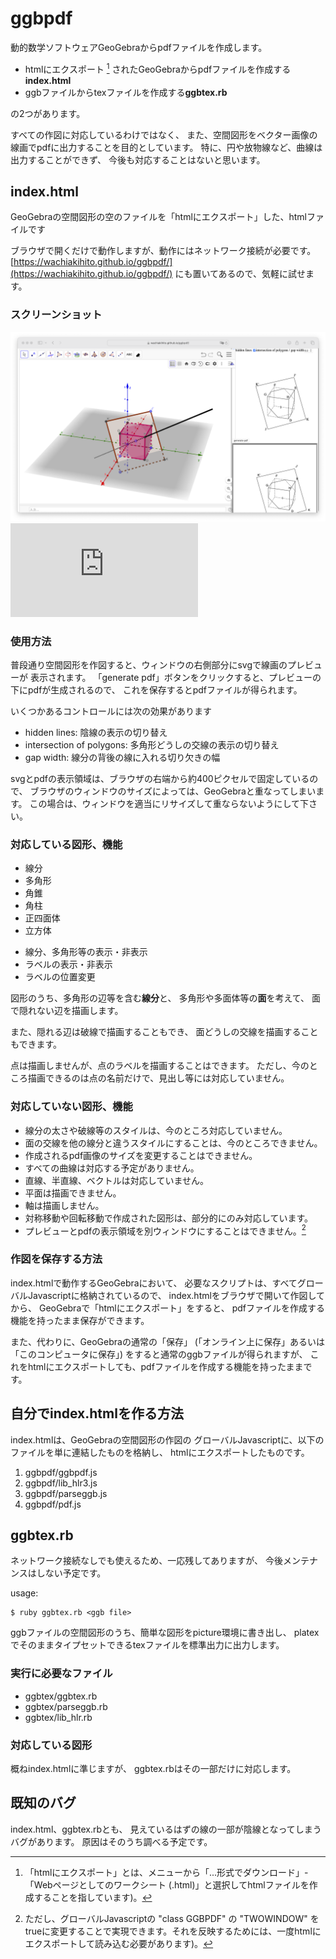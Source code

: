 # ggbpdf

動的数学ソフトウェアGeoGebraからpdfファイルを作成します。

* htmlにエクスポート [^1] されたGeoGebraからpdfファイルを作成する**index.html**
* ggbファイルからtexファイルを作成する**ggbtex.rb**

の2つがあります。

[^1]:「htmlにエクスポート」とは、メニューから「...形式でダウンロード」-「Webページとしてのワークシート (.html)」と選択してhtmlファイルを作成することを指しています)。

すべての作図に対応しているわけではなく、
また、空間図形をベクター画像の線画でpdfに出力することを目的としています。
特に、円や放物線など、曲線は出力することができず、
今後も対応することはないと思います。

## index.html

GeoGebraの空間図形の空のファイルを「htmlにエクスポート」した、htmlファイルです

ブラウザで開くだけで動作しますが、動作にはネットワーク接続が必要です。
[https://wachiakihito.github.io/ggbpdf/](https://wachiakihito.github.io/ggbpdf/)
にも置いてあるので、気軽に試せます。

### スクリーンショット
![立方体](fig/cube-plane.png)
![5正四面体](https://github.com/wachiakihito/ggbpdf/blob/83207c57f7a6d6f2dc85712505646dc24abf6c59/fig/five-tetorahedra.pdf)

### 使用方法

普段通り空間図形を作図すると、ウィンドウの右側部分にsvgで線画のプレビューが
表示されます。
「generate pdf」ボタンをクリックすると、プレビューの下にpdfが生成されるので、
これを保存するとpdfファイルが得られます。

いくつかあるコントロールには次の効果があります

* hidden lines: 陰線の表示の切り替え
* intersection of polygons: 多角形どうしの交線の表示の切り替え
* gap width: 線分の背後の線に入れる切り欠きの幅

svgとpdfの表示領域は、ブラウザの右端から約400ピクセルで固定しているので、
ブラウザのウィンドウのサイズによっては、GeoGebraと重なってしまいます。
この場合は、ウィンドウを適当にリサイズして重ならないようにして下さい。


### 対応している図形、機能
* 線分
* 多角形
* 角錐
* 角柱
* 正四面体
* 立方体

+ 線分、多角形等の表示・非表示
+ ラベルの表示・非表示
+ ラベルの位置変更

図形のうち、多角形の辺等を含む**線分**と、
多角形や多面体等の**面**を考えて、
面で隠れない辺を描画します。

また、隠れる辺は破線で描画することもでき、
面どうしの交線を描画することもできます。

点は描画しませんが、点のラベルを描画することはできます。
ただし、今のところ描画できるのは点の名前だけで、見出し等には対応していません。

### 対応していない図形、機能
* 線分の太さや破線等のスタイルは、今のところ対応していません。
* 面の交線を他の線分と違うスタイルにすることは、今のところできません。
* 作成されるpdf画像のサイズを変更することはできません。
* すべての曲線は対応する予定がありません。
* 直線、半直線、ベクトルは対応していません。
* 平面は描画できません。
* 軸は描画しません。
* 対称移動や回転移動で作成された図形は、部分的にのみ対応しています。
* プレビューとpdfの表示領域を別ウィンドウにすることはできません。[^2]

[^2]: ただし、グローバルJavascriptの "class GGBPDF" の "TWOWINDOW" をtrueに変更することで実現できます。それを反映するためには、一度htmlにエクスポートして読み込む必要があります)。

### 作図を保存する方法
index.htmlで動作するGeoGebraにおいて、
必要なスクリプトは、すべてグローバルJavascriptに格納されているので、
index.htmlをブラウザで開いて作図してから、
GeoGebraで「htmlにエクスポート」をすると、
pdfファイルを作成する機能を持ったまま保存ができます。

また、代わりに、GeoGebraの通常の「保存」
(「オンライン上に保存」あるいは「このコンピュータに保存」)
をすると通常のggbファイルが得られますが、
これをhtmlにエクスポートしても、pdfファイルを作成する機能を持ったままです。

## 自分でindex.htmlを作る方法
index.htmlは、GeoGebraの空間図形の作図の
グローバルJavascriptに、以下のファイルを単に連結したものを格納し、
htmlにエクスポートしたものです。

1. ggbpdf/ggbpdf.js
2. ggbpdf/lib_hlr3.js
3. ggbpdf/parseggb.js
4. ggbpdf/pdf.js


## ggbtex.rb
ネットワーク接続なしでも使えるため、一応残してありますが、
今後メンテナンスはしない予定です。

usage:
```
$ ruby ggbtex.rb <ggb file>
```
ggbファイルの空間図形のうち、簡単な図形をpicture環境に書き出し、
platexでそのままタイプセットできるtexファイルを標準出力に出力します。

### 実行に必要なファイル
* ggbtex/ggbtex.rb
* ggbtex/parseggb.rb
* ggbtex/lib_hlr.rb

### 対応している図形
概ねindex.htmlに準じますが、
ggbtex.rbはその一部だけに対応します。

## 既知のバグ
index.html、ggbtex.rbとも、
見えているはずの線の一部が陰線となってしまうバグがあります。
原因はそのうち調べる予定です。

